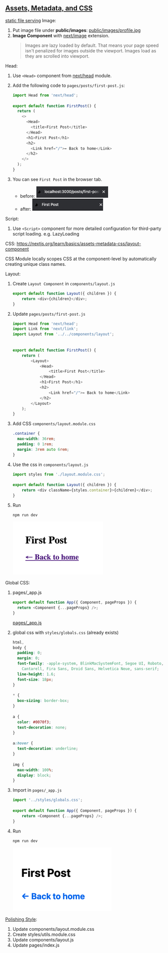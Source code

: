 ## [Assets, Metadata, and CSS](https://nextjs.org/learn/basics/assets-metadata-css)

[static file serving](https://nextjs.org/docs/basic-features/static-file-serving)
Image:
1. Put image file under **public/images**: [public/images/profile.jpg](public/images/profile.jpg)
1. **Image Component** with [next/image](https://nextjs.org/docs/api-reference/next/image) extension.
    > Images are lazy loaded by default. That means your page speed isn't penalized for images outside the viewport. Images load as they are scrolled into viewport.

Head:
1. Use `<Head>` component from [next/head](https://nextjs.org/docs/api-reference/next/head) module.
1. Add the following code to `pages/posts/first-post.js`:

    ```js
    import Head from 'next/head';

    export default function FirstPost() {
      return (
        <>
          <Head>
            <title>First Post</title>
          </Head>
          <h1>First Post</h1>
          <h2>
            <Link href="/">← Back to home</Link>
          </h2>
        </>
      );
    }
    ```
1. You can see `First Post` in the browser tab.
    - before:
        ![](docs/header-before.png)
    - after:
        ![](docs/header-after.png)

Script:
1. Use `<Script>` component for more detailed configuration for third-party script loading. e.g. LazyLoading

CSS: https://nextjs.org/learn/basics/assets-metadata-css/layout-component

CSS Module locally scopes CSS at the component-level by automatically creating unique class names.

Layout:

1. Create `Layout Component` in `components/layout.js`

    ```js
    export default function Layout({ children }) {
        return <div>{children}</div>;
    }
    ```
1. Update `pages/posts/first-post.js`
    ```js
    import Head from 'next/head';
    import Link from 'next/link';
    import Layout from '../../components/layout';


    export default function FirstPost() {
        return (
            <Layout>
                <Head>
                    <title>First Post</title>
                </Head>
                <h1>First Post</h1>
                <h2>
                    <Link href="/">← Back to home</Link>
                </h2>
            </Layout>
        );
    }
    ```
1. Add CSS `components/layout.module.css`
    ```css
    .container {
      max-width: 36rem;
      padding: 0 1rem;
      margin: 3rem auto 6rem;
    }
    ```
1. Use the css in `components/layout.js`
    ```js
    import styles from './layout.module.css';

    export default function Layout({ children }) {
        return <div className={styles.container}>{children}</div>;
    }
    ```

1. Run
    ```
    npm run dev
    ```

    ![](docs/layout-component.png)

Global CSS:

1. pages/_app.js

    ```js
    export default function App({ Component, pageProps }) {
      return <Component {...pageProps} />;
    }
    ```

    [pages/_app.js](https://nextjs.org/docs/advanced-features/custom-app)

1. global css with `styles/globals.css` (already exists)

    ```css
    html,
    body {
      padding: 0;
      margin: 0;
      font-family: -apple-system, BlinkMacSystemFont, Segoe UI, Roboto, Oxygen, Ubuntu,
        Cantarell, Fira Sans, Droid Sans, Helvetica Neue, sans-serif;
      line-height: 1.6;
      font-size: 18px;
    }

    * {
      box-sizing: border-box;
    }

    a {
      color: #0070f3;
      text-decoration: none;
    }

    a:hover {
      text-decoration: underline;
    }

    img {
      max-width: 100%;
      display: block;
    }
    ```
1. Import in `pages/_app.js`

    ```js
    import '../styles/globals.css';

    export default function App({ Component, pageProps }) {
        return <Component {...pageProps} />;
    }
    ```
1. Run
    ```
    npm run dev
    ```

    ![](docs/global-css.png)


[Polishing Style](https://nextjs.org/learn/basics/assets-metadata-css/polishing-layout):

1. Update components/layout.module.css
1. Create styles/utils.module.css
1. Update components/layout.js
1. Update pages/index.js

